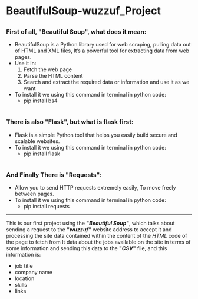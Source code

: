 # BeautifulSoup-wuzzuf_Project
##
##
### First of all, **"Beautiful Soup"**, what does it mean:
- BeautifulSoup is a Python library used for web scraping, pulling data out of HTML and XML files, It’s a powerful tool for extracting data from web pages.
- Use it in:
    1. Fetch the web page
    2. Parse the HTML content
    3. Search and extract the required data or information and use it as we want
- To install it we using this command in terminal in python code:
    - pip install bs4

#
### There is also **"Flask"**, but what is flask first:
- Flask is a simple Python tool that helps you easily build secure and scalable websites.
- To install it we using this command in terminal in python code:
    - pip install flask

#
### And Finally There is **"Requests"**:
- Allow you to send HTTP requests extremely easily, To move freely between pages.
- To install it we using this command in terminal in python code:
    - pip install requests

-------------------------------

This is our first project using the **"_Beautiful Soup_"**, which talks about sending a request to the **"_wuzzuf_"** website address to accept it and processing the site data contained within the content of the _HTML_ code of the page to fetch from It data about the jobs available on the site in terms of some information and sending this data to the **"_CSV_"** file, and this information is:
- job title
- company name
- location
- skills
- links
